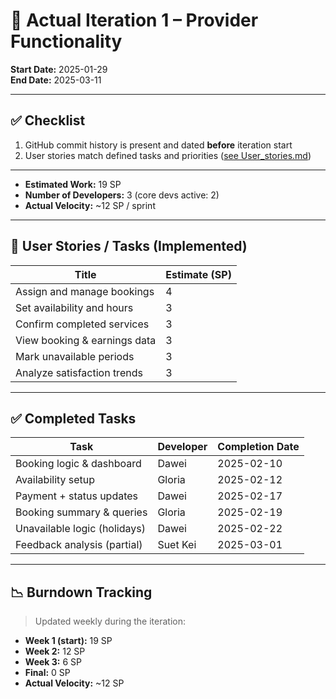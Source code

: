 # 📌 Actual Iteration 1 – Provider Functionality

**Start Date:** 2025-01-29  
**End Date:** 2025-03-11  

---

## ✅ Checklist

1. GitHub commit history is present and dated **before** iteration start  
2. User stories match defined tasks and priorities ([see User_stories.md](./User_stories.md))

---

- **Estimated Work:** 19 SP  
- **Number of Developers:** 3 (core devs active: 2)  
- **Actual Velocity:** ~12 SP / sprint  

---

## 🧩 User Stories / Tasks (Implemented)

| Title                         | Estimate (SP) |
|-------------------------------|----------------|
| Assign and manage bookings    | 4              |
| Set availability and hours    | 3              |
| Confirm completed services    | 3              |
| View booking & earnings data  | 3              |
| Mark unavailable periods      | 3              |
| Analyze satisfaction trends   | 3              |

---

## ✅ Completed Tasks

| Task                        | Developer | Completion Date |
|-----------------------------|-----------|------------------|
| Booking logic & dashboard   | Dawei     | 2025-02-10       |
| Availability setup          | Gloria    | 2025-02-12       |
| Payment + status updates    | Dawei     | 2025-02-17       |
| Booking summary & queries   | Gloria    | 2025-02-19       |
| Unavailable logic (holidays)| Dawei     | 2025-02-22       |
| Feedback analysis (partial) | Suet Kei  | 2025-03-01       |

---

## 📉 Burndown Tracking

> Updated weekly during the iteration:

- **Week 1 (start):** 19 SP  
- **Week 2:** 12 SP  
- **Week 3:** 6 SP  
- **Final:** 0 SP  
- **Actual Velocity:** ~12 SP
